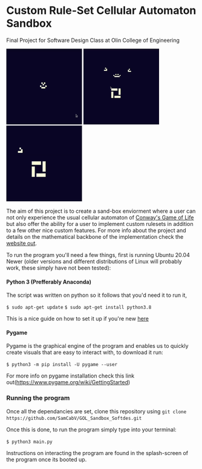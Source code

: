 # Custom Rule-Set Cellular Automaton Sandbox

Final Project for Software Design Class at Olin College of Engineering

<img src="website_stuff/blocks.gif" width="200" height="200" />
<img src="website_stuff/growth.gif" width="200" height="200" />
<img src="website_stuff/gol.gif" width="200" height="200" />

 The aim of this project is to create a sand-box enviorment where a user can not only experience the usual cellular automaton of [Conway's Game of Life](https://en.wikipedia.org/wiki/Conway%27s_Game_of_Life) but also offer the ability for a user to implement custom rulesets in addition to a few other nice custom features. For more info about the project and details on the mathematical backbone of the implementation check the [website out](https://samcabv.github.io/GOL_Sandbox_Softdes/). 
 
 To run the program you'll need a few things, first is running Ubuntu 20.04 Newer (older versions and different distributions of Linux will probably work, these simply have not been tested):
 
 #### Python 3 (Prefferably Anaconda)
 
 The script was written on python so it follows that you'd need it to run it,
 
  `$ sudo apt-get update`
  `$ sudo apt-get install python3.8`
 
 This is a nice guide on how to set it up if you're new [here](https://docs.python-guide.org/starting/install3/linux/)
 
 #### Pygame
 
 Pygame is the graphical engine of the program and enables us to quickly create visuals that are easy to interact with, to download it run:

  `$ python3 -m pip install -U pygame --user`
  
  For more info on pygame installation check this link out(https://www.pygame.org/wiki/GettingStarted)
  
  ### Running the program
  
  Once all the dependancies are set, clone this repository using
  `git clone https://github.com/SamCabV/GOL_Sandbox_Softdes.git`
  
  Once this is done, to run the program simply type into your terminal:
  
  `$ python3 main.py`
  
  Instructions on interacting the program are found in the splash-screen of the program once its booted up. 
